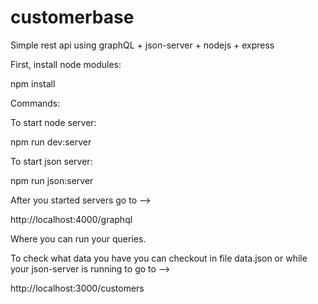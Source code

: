 # customerbase
Simple rest api using graphQL + json-server + nodejs + express

First, install node modules:

  npm install

Commands: 

 To start node server:
 
   npm run dev:server
 
 To start json server:
   
   npm run json:server
   
 After you started servers go to -->
  
  http://localhost:4000/graphql
  
Where you can run your queries.

To check what data you have you can checkout in file data.json or while your json-server is running to go to -->

  http://localhost:3000/customers
